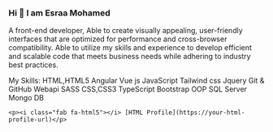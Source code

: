 ### Hi 👋 I am Esraa Mohamed 


A front-end developer,
Able to create visually appealing,
user-friendly interfaces that are optimized for performance and cross-browser compatibility. 
Able to utilize my skills and experience to develop efficient and scalable code that meets business needs while adhering to industry best practices.

My Skills:
HTML,HTML5
Angular
Vue js 
JavaScript
Tailwind css
Jquery
Git & GitHub
Webapi
SASS
CSS,CSS3
TypeScript
Bootstrap
OOP
SQL Server
Mongo DB


<!DOCTYPE html>
<html lang="en">
<head>
    <meta charset="UTF-8">
    <meta name="viewport" content="width=device-width, initial-scale=1.0">
    <link rel="stylesheet" href="https://cdnjs.cloudflare.com/ajax/libs/font-awesome/6.0.0-beta3/css/all.min.css" integrity="sha384-df4kVABZlfk+T6t1i6NEYO/ZsJOp3gYSxLs1GrtOdDz7mdzFU5L9DLtwDhttnUiB" crossorigin="anonymous">
    <title>HTML Icon Example</title>
</head>
<body>

    <p><i class="fab fa-html5"></i> [HTML Profile](https://your-html-profile-url)</p>

</body>
</html>


